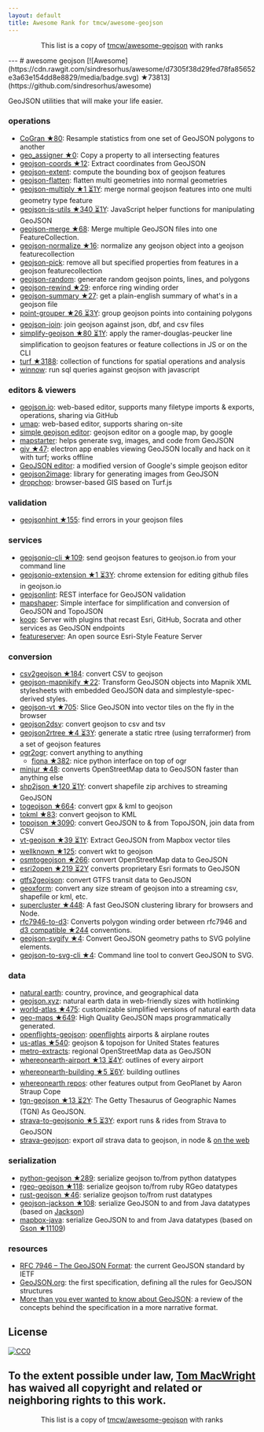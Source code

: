```yaml
---
layout: default
title: Awesome Rank for tmcw/awesome-geojson
---
```


<p align="center">
	This list is a copy of <a href="https://github.com/tmcw/awesome-geojson">tmcw/awesome-geojson</a> with ranks
</p>
---
# awesome geojson [![Awesome](https://cdn.rawgit.com/sindresorhus/awesome/d7305f38d29fed78fa85652e3a63e154dd8e8829/media/badge.svg) ★73813](https://github.com/sindresorhus/awesome)

GeoJSON utilities that will make your life easier.

### operations

* [CoGran ★80](https://github.com/berlinermorgenpost/cogran): Resample statistics from one set of GeoJSON polygons to another
* [geo_assigner ★0](https://github.com/stadt-karlsruhe/geo_assigner): Copy a property to all intersecting features
* [geojson-coords ★12](https://github.com/mapbox/geojson-coords): Extract coordinates from GeoJSON
* [geojson-extent](https://www.npmjs.com/package/geojson-extent): compute the bounding box of geojson features
* [geojson-flatten](https://github.com/tmcw/geojson-flatten): flatten multi geometries into normal geometries
* [geojson-multiply ★1 ⏳1Y](https://github.com/haoliangyu/geojson-multiply):  merge normal geojson features into one multi geometry type feature
* [geojson-js-utils ★340 ⏳1Y](https://github.com/maxogden/geojson-js-utils): JavaScript helper functions for manipulating GeoJSON
* [geojson-merge ★68](https://github.com/mapbox/geojson-merge): Merge multiple GeoJSON files into one FeatureCollection.
* [geojson-normalize ★16](https://github.com/mapbox/geojson-normalize): normalize any geojson object into a geojson featurecollection
* [geojson-pick](https://www.npmjs.com/package/geojson-pick): remove all but specified properties from features in a geojson featurecollection
* [geojson-random](https://github.com/tmcw/geojson-random): generate random geojson points, lines, and polygons
* [geojson-rewind ★29](https://github.com/mapbox/geojson-rewind): enforce ring winding order
* [geojson-summary ★27](https://github.com/mapbox/geojson-summary): get a plain-english summary of what's in a geojson file
* [point-grouper ★26 ⏳3Y](https://github.com/substack/point-grouper): group geojson points into containing polygons
* [geojson-join](https://github.com/tmcw/geojson-join): join geojson against json, dbf, and csv files
* [simplify-geojson ★80 ⏳1Y](https://github.com/maxogden/simplify-geojson): apply the ramer-douglas-peucker line simplification to geojson features or feature collections in JS or on the CLI
* [turf ★3188](https://github.com/Turfjs/turf): collection of functions for spatial operations and analysis
* [winnow](https://github.com/dmfenton/winnow): run sql queries against geojson with javascript

### editors & viewers

* [geojson.io](http://geojson.io/): web-based editor, supports many filetype imports & exports, operations, sharing via GitHub
* [umap](http://umap.openstreetmap.fr/en/): web-based editor, supports sharing on-site
* [simple geojson editor](https://google-developers.appspot.com/maps/documentation/utils/geojson/): geojson editor on a google map, by google
* [mapstarter](http://mapstarter.com/): helps generate svg, images, and code from GeoJSON
* [gjv ★47](https://github.com/anandthakker/gjv): electron app enables viewing GeoJSON locally and hack on it with turf; works offline
* [GeoJSON editor](https://tomscholz.github.io/geojson-editor/): a modified version of Google's simple geojson editor
* [geojson2image](https://github.com/brycejohnston/geojson2image): library for generating images from GeoJSON
* [dropchop](http://dropchop.io/): browser-based GIS based on Turf.js

### validation

* [geojsonhint ★155](https://github.com/mapbox/geojsonhint): find errors in your geojson files

### services

* [geojsonio-cli ★109](https://github.com/mapbox/geojsonio-cli): send geojson features to geojson.io from your command line
* [geojsonio-extension ★1 ⏳3Y](https://github.com/mapbox/geojsonio-extension): chrome extension for editing github files in geojson.io
* [geojsonlint](http://geojsonlint.com/): REST interface for GeoJSON validation
* [mapshaper](http://mapshaper.org/): Simple interface for simplification and conversion of GeoJSON and TopoJSON
* [koop](https://koopjs.github.io): Server with plugins that recast Esri, GitHub, Socrata and other services as GeoJSON endpoints
* [featureserver](https://github.com/featureserver/featureserver): An open source Esri-Style Feature Server

### conversion

* [csv2geojson ★184](https://github.com/mapbox/csv2geojson): convert CSV to geojson
* [geojson-mapnikify ★22](https://github.com/mapbox/geojson-mapnikify): Transform GeoJSON objects into Mapnik XML stylesheets with embedded GeoJSON data and simplestyle-spec-derived styles.
* [geojson-vt ★705](https://github.com/mapbox/geojson-vt): Slice GeoJSON into vector tiles on the fly in the browser
* [geojson2dsv](https://github.com/tmcw/geojson2dsv): convert geojson to csv and tsv
* [geojson2rtree ★4 ⏳3Y](https://github.com/maxogden/geojson2rtree): generate a static rtree (using terraformer) from a set of geojson features
* [ogr2ogr](http://www.gdal.org/ogr2ogr.html): convert anything to anything
  * [fiona ★382](https://github.com/toblerity/fiona): nice python interface on top of ogr
* [minjur ★48](https://github.com/mapbox/minjur): converts OpenStreetMap data to GeoJSON faster than anything else
* [shp2json ★120 ⏳1Y](https://github.com/substack/shp2json): convert shapefile zip archives to streaming GeoJSON
* [togeojson ★664](https://github.com/mapbox/togeojson): convert gpx & kml to geojson
* [tokml ★83](https://github.com/mapbox/tokml): convert geojson to KML
* [topojson ★3090](https://github.com/topojson/topojson): convert GeoJSON to & from TopoJSON, join data from CSV
* [vt-geojson ★39 ⏳1Y](https://github.com/developmentseed/vt-geojson): Extract GeoJSON from Mapbox vector tiles
* [wellknown ★125](https://github.com/mapbox/wellknown): convert wkt to geojson
* [osmtogeojson ★266](https://github.com/tyrasd/osmtogeojson): convert OpenStreetMap data to GeoJSON
* [esri2open ★219 ⏳2Y](https://github.com/project-open-data/esri2open) converts proprietary Esri formats to GeoJSON
* [gtfs2geojson](https://github.com/tmcw/gtfs2geojson): convert GTFS transit data to GeoJSON
* [geoxform](https://github.com/koopjs/geoxform): convert any size stream of geojson into a streaming csv, shapefile or kml, etc.
* [supercluster ★448](https://github.com/mapbox/supercluster): A fast GeoJSON clustering library for browsers and Node.
* [rfc7946-to-d3](https://github.com/tyrasd/rfc7946-to-d3): Converts polygon winding order between rfc7946 and [d3 compatible ★244](https://github.com/d3/d3-geo#d3-geo) conventions.
* [geojson-svgify ★4](https://github.com/juliuste/geojson-svgify): Convert GeoJSON geometry paths to SVG polyline elements.
* [geojson-to-svg-cli ★4](https://github.com/derhuerst/geojson-to-svg-cli): Command line tool to convert GeoJSON to SVG.

### data

* [natural earth](http://www.naturalearthdata.com/): country, province, and geographical data
* [geojson.xyz](http://geojson.xyz/): natural earth data in web-friendly sizes with hotlinking
* [world-atlas ★475](https://github.com/topojson/world-atlas): customizable simplified versions of natural earth data
* [geo-maps ★649](https://github.com/simonepri/geo-maps): High Quality GeoJSON maps programmatically generated.
* [openflights-geojson](https://github.com/tmcw/openflights-geojson): [openflights](http://openflights.org/) airports & airplane routes
* [us-atlas ★540](https://github.com/topojson/us-atlas): geojson & topojson for United States features
* [metro-extracts](https://mapzen.com/data/metro-extracts/): regional OpenStreetMap data as GeoJSON
* [whereonearth-airport ★13 ⏳4Y](https://github.com/straup/whereonearth-airport): outlines of every airport
* [whereonearth-building ★5 ⏳6Y](https://github.com/straup/whereonearth-building): building outlines
* [whereonearth repos](https://github.com/search?q=user%3Astraup+whereonearth): other features output from GeoPlanet by Aaron Straup Cope
* [tgn-geojson ★13 ⏳2Y](https://github.com/straup/tgn-geojson): The Getty Thesaurus of Geographic Names (TGN) As GeoJSON.
* [strava-to-geojsonio ★5 ⏳3Y](https://github.com/taketime/strava-to-geojsonio): export runs & rides from Strava to GeoJSON
* [strava-geojson](https://github.com/tmcw/strava-geojson): export _all_ strava data to geojson, in node & [on the web](http://www.macwright.org/strava-geojson/)

### serialization

* [python-geojson ★289](https://github.com/frewsxcv/python-geojson): serialize geojson to/from python datatypes
* [rgeo-geojson ★118](https://github.com/rgeo/rgeo-geojson): serialize geojson to/from ruby RGeo datatypes
* [rust-geojson ★46](https://github.com/georust/rust-geojson): serialize geojson to/from rust datatypes
* [geojson-jackson ★108](https://github.com/opendatalab-de/geojson-jackson): serialize GeoJSON to and from Java datatypes (based on [Jackson](http://wiki.fasterxml.com/JacksonHome))
* [mapbox-java](https://github.com/mapbox/mapbox-java): serialize GeoJSON to and from Java datatypes (based on [Gson ★11109](https://github.com/google/gson))

### resources

* [RFC 7946 – The GeoJSON Format](https://tools.ietf.org/html/rfc7946): the current GeoJSON standard by IETF
* [GeoJSON.org](http://geojson.org/): the first specification, defining all the rules for GeoJSON structures
* [More than you ever wanted to know about GeoJSON](http://www.macwright.org/2015/03/23/geojson-second-bite.html): a review of the concepts behind the specification in a more narrative format.

## License

[![CC0](https://licensebuttons.net/p/zero/1.0/88x31.png)](https://creativecommons.org/publicdomain/zero/1.0/ )

To the extent possible under law, [Tom MacWright](http://www.macwright.org) has waived all copyright and related or neighboring rights to this work.
---
<p align="center">
	This list is a copy of <a href="https://github.com/tmcw/awesome-geojson">tmcw/awesome-geojson</a> with ranks
</p>
